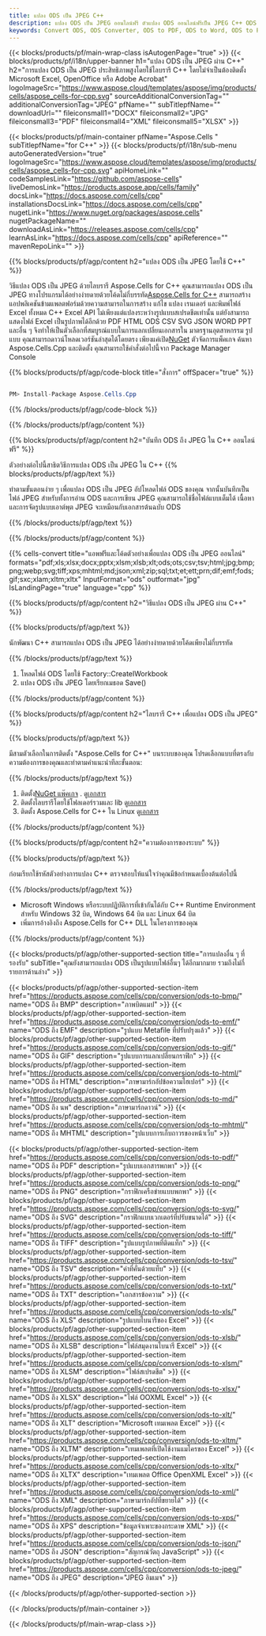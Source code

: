 ```yaml
---
title: แปลง ODS เป็น JPEG C++
description: แปลง ODS เป็น JPEG ออนไลน์ฟรี ตัวแปลง ODS ออนไลน์ฟรีเป็น JPEG C++ ODS ถึง JPEG ODS ถึง JPEG ถึง C++
keywords: Convert ODS, ODS Converter, ODS to PDF, ODS to Word, ODS to PPT, ODS to Image
---
```

{{< blocks/products/pf/main-wrap-class isAutogenPage="true" >}}
{{< blocks/products/pf/i18n/upper-banner h1="แปลง ODS เป็น JPEG ผ่าน C++" h2="การแปลง ODS เป็น JPEG ประสิทธิภาพสูงโดยใช้ไลบรารี C++ โดยไม่จำเป็นต้องติดตั้ง Microsoft Excel, OpenOffice หรือ Adobe Acrobat" logoImageSrc="https://www.aspose.cloud/templates/aspose/img/products/cells/aspose_cells-for-cpp.svg" sourceAdditionalConversionTag="" additionalConversionTag="JPEG" pfName="" subTitlepfName="" downloadUrl="" fileiconsmall1="DOCX" fileiconsmall2="JPG" fileiconsmall3="PDF" fileiconsmall4="XML" fileiconsmall5="XLSX" >}}

{{< blocks/products/pf/main-container pfName="Aspose.Cells " subTitlepfName="for C++" >}}
{{< blocks/products/pf/i18n/sub-menu autoGeneratedVersion="true" logoImageSrc="https://www.aspose.cloud/templates/aspose/img/products/cells/aspose_cells-for-cpp.svg" apiHomeLink="" codeSamplesLink="https://github.com/aspose-cells" liveDemosLink="https://products.aspose.app/cells/family" docsLink="https://docs.aspose.com/cells/cpp" installationsDocsLink="https://docs.aspose.com/cells/cpp" nugetLink="https://www.nuget.org/packages/aspose.cells" nugetPackageName="" downloadAsLink="https://releases.aspose.com/cells/cpp" learnAsLink="https://docs.aspose.com/cells/cpp" apiReference="" mavenRepoLink="" >}}


{{% blocks/products/pf/agp/content h2="แปลง ODS เป็น JPEG โดยใช้ C++" %}}

วิธีแปลง ODS เป็น JPEG ด้วยไลบรารี Aspose.Cells for C++ คุณสามารถแปลง ODS เป็น JPEG ทางโปรแกรมได้อย่างง่ายดายด้วยโค้ดไม่กี่บรรทัด[Aspose.Cells for C++](https://products.aspose.com/cells/cpp) สามารถสร้างแอปพลิเคชันข้ามแพลตฟอร์มด้วยความสามารถในการสร้าง แก้ไข แปลง เรนเดอร์ และพิมพ์ไฟล์ Excel ทั้งหมด C++ Excel API ไม่เพียงแต่แปลงระหว่างรูปแบบสเปรดชีตเท่านั้น แต่ยังสามารถแสดงไฟล์ Excel เป็นรูปภาพได้อีกด้วย PDF HTML ODS CSV SVG JSON WORD PPT และอื่น ๆ จึงทำให้เป็นตัวเลือกที่สมบูรณ์แบบในการแลกเปลี่ยนเอกสารใน มาตรฐานอุตสาหกรรม รูปแบบ คุณสามารถดาวน์โหลดเวอร์ชันล่าสุดได้โดยตรง เพียงแค่เปิด[NuGet](https://www.nuget.org/packages/Aspose.Cells.Cpp/) ตัวจัดการแพ็คเกจ ค้นหา Aspose.Cells.Cpp และติดตั้ง คุณสามารถใช้คำสั่งต่อไปนี้จาก Package Manager Console

{{% blocks/products/pf/agp/code-block title="สั่งการ" offSpacer="true" %}}

```cs

PM> Install-Package Aspose.Cells.Cpp

```

{{% /blocks/products/pf/agp/code-block %}}

{{% /blocks/products/pf/agp/content %}}

{{% blocks/products/pf/agp/content h2="บันทึก ODS ถึง JPEG ใน C++ ออนไลน์ฟรี" %}}

ตัวอย่างต่อไปนี้สาธิตวิธีการแปลง ODS เป็น JPEG ใน C++
{{% blocks/products/pf/agp/text %}}

ทำตามขั้นตอนง่าย ๆ เพื่อแปลง ODS เป็น JPEG อัปโหลดไฟล์ ODS ของคุณ จากนั้นบันทึกเป็นไฟล์ JPEG สำหรับทั้งการอ่าน ODS และการเขียน JPEG คุณสามารถใช้ชื่อไฟล์แบบเต็มได้ เนื้อหาและการจัดรูปแบบเอาต์พุต JPEG จะเหมือนกับเอกสารต้นฉบับ ODS

{{% /blocks/products/pf/agp/text %}}

{{% /blocks/products/pf/agp/content %}}

{{% cells-convert title="แอพฟรีและโค้ดตัวอย่างเพื่อแปลง ODS เป็น JPEG ออนไลน์" formats="pdf;xls;xlsx;docx;pptx;xlsm;xlsb;xlt;ods;ots;csv;tsv;html;jpg;bmp;png;webp;svg;tiff;xps;mhtml;md;json;xml;zip;sql;txt;et;ett;prn;dif;emf;fods;gif;sxc;xlam;xltm;xltx" InputFormat="ods" outformat="jpg" IsLandingPage="true" language="cpp" %}}

{{% blocks/products/pf/agp/content h2="วิธีแปลง ODS เป็น JPEG ผ่าน C++" %}}

{{% blocks/products/pf/agp/text %}}

 นักพัฒนา C++ สามารถแปลง ODS เป็น JPEG ได้อย่างง่ายดายด้วยโค้ดเพียงไม่กี่บรรทัด

{{% /blocks/products/pf/agp/text %}}

1. โหลดไฟล์ ODS โดยใช้ Factory::CreateIWorkbook
1. แปลง ODS เป็น JPEG โดยเรียกเมธอด Save()

{{% /blocks/products/pf/agp/content %}}

{{% blocks/products/pf/agp/content h2="ไลบรารี C++ เพื่อแปลง ODS เป็น JPEG" %}}

{{% blocks/products/pf/agp/text %}}

มีสามตัวเลือกในการติดตั้ง "Aspose.Cells for C++" บนระบบของคุณ โปรดเลือกแบบที่ตรงกับความต้องการของคุณและทำตามคำแนะนำทีละขั้นตอน:

{{% /blocks/products/pf/agp/text %}}

1.  ติดตั้ง[NuGet แพ๊คเกจ](https://www.nuget.org/packages/Aspose.Cells.Cpp/) . ดู[เอกสาร](https://docs.aspose.com/cells/cpp/installation/#using-nuget-package-manager)
1.  ติดตั้งไลบรารีโดยใช้โฟลเดอร์รวมและ lib ดู[เอกสาร](https://docs.aspose.com/cells/cpp/installation/#using-include-and-lib-folders)
1. ติดตั้ง Aspose.Cells for C++ ใน Linux ดู[เอกสาร](https://docs.aspose.com/cells/cpp/installation/#installing-asposecells-for-c-in-linux)

{{% /blocks/products/pf/agp/content %}}

{{% blocks/products/pf/agp/content h2="ความต้องการของระบบ" %}}

{{% blocks/products/pf/agp/text %}}

 ก่อนเรียกใช้รหัสตัวอย่างการแปลง C++ ตรวจสอบให้แน่ใจว่าคุณมีข้อกำหนดเบื้องต้นต่อไปนี้

{{% /blocks/products/pf/agp/text %}}

- Microsoft Windows หรือระบบปฏิบัติการที่เข้ากันได้กับ C++ Runtime Environment สำหรับ Windows 32 บิต, Windows 64 บิต และ Linux 64 บิต
- เพิ่มการอ้างอิงถึง Aspose.Cells for C++ DLL ในโครงการของคุณ

{{% /blocks/products/pf/agp/content %}}


{{< blocks/products/pf/agp/other-supported-section title="การแปลงอื่น ๆ ที่รองรับ" subTitle="คุณยังสามารถแปลง ODS เป็นรูปแบบไฟล์อื่นๆ ได้อีกมากมาย รวมถึงไม่กี่รายการด้านล่าง" >}}

{{< blocks/products/pf/agp/other-supported-section-item href="https://products.aspose.com/cells/cpp/conversion/ods-to-bmp/" name="ODS ถึง BMP" description="ภาพบิตแมป" >}}
{{< blocks/products/pf/agp/other-supported-section-item href="https://products.aspose.com/cells/cpp/conversion/ods-to-emf/" name="ODS ถึง EMF" description="รูปแบบ Metafile ที่ปรับปรุงแล้ว" >}}
{{< blocks/products/pf/agp/other-supported-section-item href="https://products.aspose.com/cells/cpp/conversion/ods-to-gif/" name="ODS ถึง GIF" description="รูปแบบการแลกเปลี่ยนกราฟิก" >}}
{{< blocks/products/pf/agp/other-supported-section-item href="https://products.aspose.com/cells/cpp/conversion/ods-to-html/" name="ODS ถึง HTML" description="ภาษามาร์กอัปข้อความไฮเปอร์" >}}
{{< blocks/products/pf/agp/other-supported-section-item href="https://products.aspose.com/cells/cpp/conversion/ods-to-md/" name="ODS ถึง นพ" description="ภาษามาร์กดาวน์" >}}
{{< blocks/products/pf/agp/other-supported-section-item href="https://products.aspose.com/cells/cpp/conversion/ods-to-mhtml/" name="ODS ถึง MHTML" description="รูปแบบการเก็บถาวรของหน้าเว็บ" >}}

{{< blocks/products/pf/agp/other-supported-section-item href="https://products.aspose.com/cells/cpp/conversion/ods-to-pdf/" name="ODS ถึง PDF" description="รูปแบบเอกสารพกพา" >}}
{{< blocks/products/pf/agp/other-supported-section-item href="https://products.aspose.com/cells/cpp/conversion/ods-to-png/" name="ODS ถึง PNG" description="กราฟิกเครือข่ายแบบพกพา" >}}
{{< blocks/products/pf/agp/other-supported-section-item href="https://products.aspose.com/cells/cpp/conversion/ods-to-svg/" name="ODS ถึง SVG" description="กราฟิกแบบเวกเตอร์ที่ปรับขนาดได้" >}}
{{< blocks/products/pf/agp/other-supported-section-item href="https://products.aspose.com/cells/cpp/conversion/ods-to-tiff/" name="ODS ถึง TIFF" description="รูปแบบรูปภาพที่ติดแท็ก" >}}
{{< blocks/products/pf/agp/other-supported-section-item href="https://products.aspose.com/cells/cpp/conversion/ods-to-tsv/" name="ODS ถึง TSV" description="ค่าที่คั่นด้วยแท็บ" >}}
{{< blocks/products/pf/agp/other-supported-section-item href="https://products.aspose.com/cells/cpp/conversion/ods-to-txt/" name="ODS ถึง TXT" description="เอกสารข้อความ" >}}
{{< blocks/products/pf/agp/other-supported-section-item href="https://products.aspose.com/cells/cpp/conversion/ods-to-xls/" name="ODS ถึง XLS" description="รูปแบบไบนารีของ Excel" >}}
{{< blocks/products/pf/agp/other-supported-section-item href="https://products.aspose.com/cells/cpp/conversion/ods-to-xlsb/" name="ODS ถึง XLSB" description="ไฟล์สมุดงานไบนารี Excel" >}}
{{< blocks/products/pf/agp/other-supported-section-item href="https://products.aspose.com/cells/cpp/conversion/ods-to-xlsm/" name="ODS ถึง XLSM" description="ไฟล์สเปรดชีต" >}}
{{< blocks/products/pf/agp/other-supported-section-item href="https://products.aspose.com/cells/cpp/conversion/ods-to-xlsx/" name="ODS ถึง XLSX" description="ไฟล์ OOXML Excel" >}}
{{< blocks/products/pf/agp/other-supported-section-item href="https://products.aspose.com/cells/cpp/conversion/ods-to-xlt/" name="ODS ถึง XLT" description="Microsoft เทมเพลต Excel" >}}
{{< blocks/products/pf/agp/other-supported-section-item href="https://products.aspose.com/cells/cpp/conversion/ods-to-xltm/" name="ODS ถึง XLTM" description="เทมเพลตที่เปิดใช้งานแมโครของ Excel" >}}
{{< blocks/products/pf/agp/other-supported-section-item href="https://products.aspose.com/cells/cpp/conversion/ods-to-xltx/" name="ODS ถึง XLTX" description="เทมเพลต Office OpenXML Excel" >}}
{{< blocks/products/pf/agp/other-supported-section-item href="https://products.aspose.com/cells/cpp/conversion/ods-to-xml/" name="ODS ถึง XML" description="ภาษามาร์กอัปที่ขยายได้" >}}
{{< blocks/products/pf/agp/other-supported-section-item href="https://products.aspose.com/cells/cpp/conversion/ods-to-xps/" name="ODS ถึง XPS" description="ข้อมูลจำเพาะของกระดาษ XML" >}}
{{< blocks/products/pf/agp/other-supported-section-item href="https://products.aspose.com/cells/cpp/conversion/ods-to-json/" name="ODS ถึง JSON" description="สัญกรณ์วัตถุ JavaScript" >}}
{{< blocks/products/pf/agp/other-supported-section-item href="https://products.aspose.com/cells/cpp/conversion/ods-to-jpeg/" name="ODS ถึง JPEG" description="JPEG อิมเมจ" >}}

{{< /blocks/products/pf/agp/other-supported-section >}}

{{< /blocks/products/pf/main-container >}}
    
{{< /blocks/products/pf/main-wrap-class >}}
